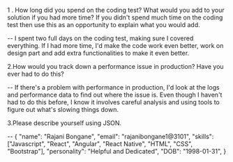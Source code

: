 1 . How long did you spend on the coding test? What would you add to your solution if you had more time? If you didn't spend much time on the coding test then use this as an opportunity to explain what you would add.

-- I spent two full days on the coding test, making sure I covered everything. If I had more time, I'd make the code work even better, work on design part and add extra functionalities to make it even better.


2.How would you track down a performance issue in production? Have you ever had to do this?

-- If there's a problem with performance in production, I'd look at the logs and performance data to find out where the issue is. Even though I haven't had to do this before, I know it involves careful analysis and using tools to figure out what's slowing things down.

3.Please describe yourself using JSON.

--
{
"name": "Rajani Bongane",
"email": "rajanibongane1@3101",
"skills": ["Javascript", "React", "Angular", "React Native", "HTML", "CSS", "Bootstrap"],
"personality": "Helpful and Dedicated",
"DOB": "1998-01-31",
}